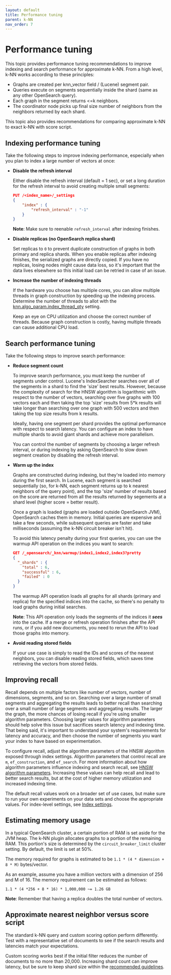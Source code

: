 ```yaml
---
layout: default
title: Performance tuning
parent: k-NN
nav_order: 7
---
```


# Performance tuning

This topic provides performance tuning recommendations to improve indexing and search performance for approximate k-NN. From a high level, k-NN works according to these principles:
* Graphs are created per knn_vector field / (Lucene) segment pair.
* Queries execute on segments sequentially inside the shard (same as any other OpenSearch query).
* Each graph in the segment returns <=k neighbors.
* The coordinator node picks up final size number of neighbors from the neighbors returned by each shard.

This topic also provides recommendations for comparing approximate k-NN to exact k-NN with score script.

## Indexing performance tuning

Take the following steps to improve indexing performance, especially when you plan to index a large number of vectors at once:

* **Disable the refresh interval**

   Either disable the refresh interval (default = 1 sec), or set a long duration for the refresh interval to avoid creating multiple small segments:

   ```json
   PUT /<index_name>/_settings
   {
       "index" : {
           "refresh_interval" : "-1"
       }
   }
   ```
   **Note**: Make sure to reenable `refresh_interval` after indexing finishes.

* **Disable replicas (no OpenSearch replica shard)**

   Set replicas to `0` to prevent duplicate construction of graphs in both primary and replica shards. When you enable replicas after indexing finishes, the serialized graphs are directly copied. If you have no replicas, losing nodes might cause data loss, so it's important that the data lives elsewhere so this initial load can be retried in case of an issue.

* **Increase the number of indexing threads**

   If the hardware you choose has multiple cores, you can allow multiple threads in graph construction by speeding up the indexing process. Determine the number of threads to allot with the [knn.algo_param.index_thread_qty](../settings/#Cluster-settings) setting.

  Keep an eye on CPU utilization and choose the correct number of threads. Because graph construction is costly, having multiple threads can cause additional CPU load.

## Search performance tuning

Take the following steps to improve search performance:

* **Reduce segment count**

   To improve search performance, you must keep the number of segments under control. Lucene's IndexSearcher searches over all of the segments in a shard to find the 'size' best results. However, because the complexity of search for the HNSW algorithm is logarithmic with respect to the number of vectors, searching over five graphs with 100 vectors each and then taking the top 'size' results from 5*k results will take longer than searching over one graph with 500 vectors and then taking the top size results from k results. 

   Ideally, having one segment per shard provides the optimal performance with respect to search latency. You can configure an index to have multiple shards to avoid giant shards and achieve more parallelism.

   You can control the number of segments by choosing a larger refresh interval, or during indexing by asking OpenSearch to slow down segment creation by disabling the refresh interval.

* **Warm up the index**

   Graphs are constructed during indexing, but they're loaded into memory during the first search. In Lucene, each segment is searched sequentially (so, for k-NN, each segment returns up to k nearest neighbors of the query point), and the top 'size' number of results based on the score are returned from all the results returned by segements at a shard level (higher score = better result).

   Once a graph is loaded (graphs are loaded outside OpenSearch JVM), OpenSearch caches them in memory. Initial queries are expensive and take a few seconds, while subsequent queries are faster and take milliseconds (assuming the k-NN circuit breaker isn't hit).

   To avoid this latency penalty during your first queries, you can use the warmup API operation on the indices you want to search:

   ```json
   GET /_opensearch/_knn/warmup/index1,index2,index3?pretty
   {
     "_shards" : {
       "total" : 6,
       "successful" : 6,
       "failed" : 0
     }
   }
   ```

   The warmup API operation loads all graphs for all shards (primary and replica) for the specified indices into the cache, so there's no penalty to load graphs during initial searches.

   **Note**: This API operation only loads the segments of the indices it ***sees*** into the cache. If a merge or refresh operation finishes after the API runs, or if you add new documents, you need to rerun the API to load those graphs into memory.

* **Avoid reading stored fields**

   If your use case is simply to read the IDs and scores of the nearest neighbors, you can disable reading stored fields, which saves time retrieving the vectors from stored fields.

## Improving recall

Recall depends on multiple factors like number of vectors, number of dimensions, segments, and so on. Searching over a large number of small segments and aggregating the results leads to better recall than searching over a small number of large segments and aggregating results. The larger the graph, the more chances of losing recall if you're using smaller algorithm parameters. Choosing larger values for algorithm parameters should help solve this issue but sacrifices search latency and indexing time. That being said, it's important to understand your system's requirements for latency and accuracy, and then choose the number of segments you want your index to have based on experimentation.

To configure recall, adjust the algorithm parameters of the HNSW algorithm exposed through index settings. Algorithm parameters that control recall are `m`, `ef_construction`, and `ef_search`. For more information about how algorithm parameters influence indexing and search recall, see [HNSW algorithm parameters](https://github.com/nmslib/hnswlib/blob/master/ALGO_PARAMS.md). Increasing these values can help recall and lead to better search results, but at the cost of higher memory utilization and increased indexing time. 

The default recall values work on a broader set of use cases, but make sure to run your own experiments on your data sets and choose the appropriate values. For index-level settings, see [Index settings](../settings#index-settings).

## Estimating memory usage

In a typical OpenSearch cluster, a certain portion of RAM is set aside for the JVM heap. The k-NN plugin allocates graphs to a portion of the remaining RAM. This portion's size is determined by the `circuit_breaker_limit` cluster setting. By default, the limit is set at 50%.

The memory required for graphs is estimated to be `1.1 * (4 * dimension + 8 * M)` bytes/vector.

As an example, assume you have a million vectors with a dimension of 256 and M of 16. The memory requirement can be estimated as follows:

```
1.1 * (4 *256 + 8 * 16) * 1,000,000 ~= 1.26 GB
```

**Note**: Remember that having a replica doubles the total number of vectors.

## Approximate nearest neighbor versus score script

The standard k-NN query and custom scoring option perform differently. Test with a representative set of documents to see if the search results and latencies match your expectations.

Custom scoring works best if the initial filter reduces the number of documents to no more than 20,000. Increasing shard count can improve latency, but be sure to keep shard size within the [recommended guidelines](../../opensearch/#primary-and-replica-shards).
